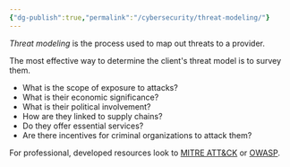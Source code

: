 ```yaml
---
{"dg-publish":true,"permalink":"/cybersecurity/threat-modeling/"}
---
```


*Threat modeling* is the process used to map out threats to a provider.

The most effective way to determine the client's threat model is to survey them.

* What is the scope of exposure to attacks?
* What is their economic significance?
* What is their political involvement?
* How are they linked to supply chains?
* Do they offer essential services?
* Are there incentives for criminal organizations to attack them?

For professional, developed resources look to [MITRE ATT&CK](https://attack.mitr.org) or [OWASP](https://cheatsheetseries.owasp.org/cheatsheets/Threat_Modeling_Cheat_Sheet.html).

